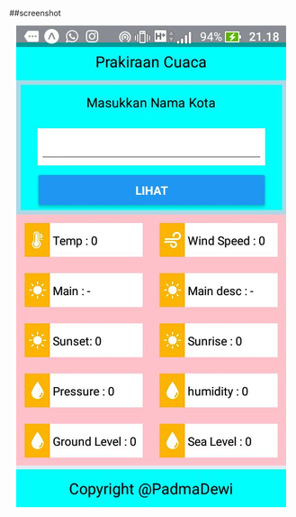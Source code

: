 ##screenshot
<p align="center">
 <img src="https://github.com/padmadewi/AppWeatherAsync1615051073/blob/master/screenshot/WhatsApp%20Image%202018-03-26%20at%2021.18.31.jpeg"/>
</p>
